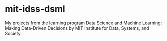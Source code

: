 # mit-idss-dsml
My projects from the learning program Data Science and Machine Learning: Making Data-Driven Decisions by MIT Institute for Data, Systems, and Society.
